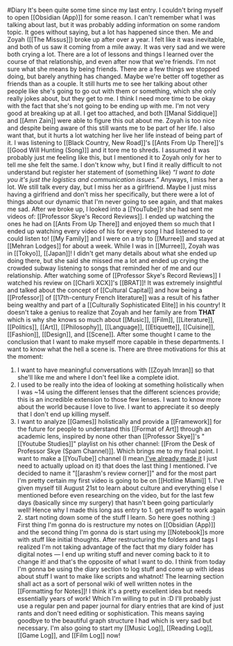 #Diary 
It's been quite some time since my last entry. I couldn't bring myself to open [[Obsidian (App)]] for some reason.
I can't remember what I was talking about last, but it was probably adding information on some random topic. It goes without saying, but a lot has happened since then.
Me and Zoyah ([[The Missus]]) broke up after over a year. I felt like it was inevitable, and both of us saw it coming from a mile away.  It was very sad and we were both crying a lot.
There are a lot of lessons and things I learned over the course of that relationship, and even after now that we're friends. I'm not sure what she means by being friends. There are a few things we stopped doing, but barely anything has changed. Maybe we're better off together as friends than as a couple. It still hurts me to see her talking about other people like she's going to go out with them or something, which she only really jokes about, but they get to me. I think I need more time to be okay with the fact that she's not going to be ending up with me. 
I'm not very good at breaking up at all. I get too attached, and both [[Manal Siddique]] and [[Amn Zain]] were able to figure this out about me. Zoyah is too nice and despite being aware of this still wants me to be part of her life. I also want that, but it hurts a lot watching her live her life instead of being part of it. I was listening to [[Black Country, New Road]]'s [[Ants From Up There]]'s [[Good Will Hunting (Song)]] and it tore me to shreds. I assumed it was probably just me feeling like this, but I mentioned it to Zoyah only for her to tell me she felt the same. I don't know why, but I find it really difficult to not understand but register her statement of (something like) *“I want to date you it's just the logistics and communication issues.”*
Anyways, I miss her a lot. We still talk every day, but I miss her as a girlfriend. Maybe I just miss having a girlfriend and don't miss her specifically, but there were a lot of things about our dynamic that I'm never going to see again, and that makes me sad.
After we broke up, I looked into a [[YouTube]]r she had sent me videos of: [[Professor Skye's Record Reviews]]. I ended up watching the ones he had on [[Ants From Up There]] and enjoyed them so much that I ended up watching every video of his for every song I had listened to or could listen to! [[My Family]] and I were on a trip to [[Murree]] and stayed at [[Mehran Lodges]] for about a week. While I was in [[Murree]], Zoyah was in [[Tokyo]], [[Japan]]! I didn't get many details about what she ended up doing there, but she said she missed me a lot and ended up crying the crowded subway listening to songs that reminded her of me and our relationship.
After watching some of [[Professor Skye's Record Reviews]] I watched his review on [[Charli XCX]]'s [[BRAT]]! It was extremely insightful and talked about the concept of [[Cultural Capital]] and how being a [[Professor]] of [[17th-century French literature]] was a result of his father being wealthy and part of a [[Culturally Sophisticated Elite]] in his country!
It doesn't take a genius to realize that Zoyah and her family are from **THAT** which is why she knows so much about [[Music]], [[Film]], [[Literature]], [[Politics]], [[Art]], [[Philosophy]], [[Language]], [[Etiquette]], [[Cuisine]], [[Fashion]], [[Design]], and [[Scene]]. 
After some thought I came to the conclusion that I want to make myself more capable in these departments. I want to know what the hell a scene is. There are three motivations for this at the moment:
1. I want to have meaningful conversations with [[Zoyah Imran]] so that she'll like me and where I don't feel like a complete idiot.
2. I used to be really into the idea of looking at something holistically when I was ~14 using the different lenses that the different sciences provide; this is an incredible extension to those few lenses. I want to know more about the world because I love to live. I want to appreciate it so deeply that I don't end up killing myself.
3. I want to analyze [[Games]] holistically and provide a [[Framework]] for the future for people to understand this [[Format of Art]] through an academic lens, inspired by none other than [[Professor Skye]]'s "[[Youtube Studies]]" playlist on his other channel: [[From the Desk of Professor Skye (Spam Channel)]].
Which brings me to my final point. I want to make a [[YouTube]] channel (I mean[ I've already made it](https://www.youtube.com/@arashmsreviewcorner) I just need to actually upload on it) that does the last thing I mentioned. I've decided to name it "[[arashm's review corner]]" and for the most part I'm pretty certain my first video is going to be on [[Hotline Miami]] 1. I've given myself till August 21st to learn about culture and everything else I mentioned before even researching on the video, but for the last few days (basically since my surgery) that hasn't been going particularly well!
Hence why I made this long ass entry to 1. get myself to work again 2. start noting down some of the stuff I learn. So here goes nothing :)
First thing I'm gonna do is restructure my notes on [[Obsidian (App)]] and the second thing I'm gonna do is start using my [[Notebook]]s more with stuff like initial thoughts. 
After restructuring the folders and tags I realized I'm not taking advantage of the fact that my diary folder has digital notes — I end up writing stuff and never coming back to it to change it! and that's the opposite of what I want to do. 
I think from today I'm gonna be using the diary section to log stuff and come up with ideas about stuff I want to make like scripts and whatnot! The learning section shall act as a sort of personal wiki of well written notes in the [[Formatting for Notes]]! I think it's a pretty excellent idea but needs essentially years of work! Which I'm willing to put in :D
I'll probably just use a regular pen and paper journal for diary entries that are kind of just rants and don't need editing or sophistication. This means saying goodbye to the beautiful graph structure I had which is very sad but necessary. I'm also going to start my [[Music Log]], [[Reading Log]], [[Game Log]], and [[Film Log]] now! 
